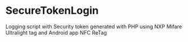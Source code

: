 # SecureTokenLogin
Logging script with Security token generated with PHP using NXP Mifare Ultralight tag and Android app NFC ReTag
